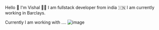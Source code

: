 Hello 👋
I'm Vishal 👨‍💻
I am fullstack developer from india 🇮🇳 I am currently working in Barclays.

Currently I am working with ....
![image](https://github.com/VishalBhrdwaj/VishalBhrdwaj/assets/88134443/b0f4dc14-7b74-4890-9170-6af81a1abe9e)



<!--
**VishalBhrdwaj/VishalBhrdwaj** is a ✨ _special_ ✨ repository because its `README.md` (this file) appears on your GitHub profile.

Here are some ideas to get you started:

- 🔭 I’m currently working on ...
- 🌱 I’m currently learning ...
- 👯 I’m looking to collaborate on ...
- 🤔 I’m looking for help with ...
- 💬 Ask me about ...
- 📫 How to reach me: ...
- 😄 Pronouns: ...
- ⚡ Fun fact: ...
-->
